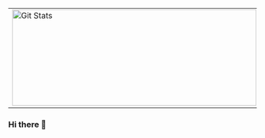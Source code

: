 
<table>
  <tr>
    <td>
      <a href="https://github.com/gponty"><img width="495" height="195" alt="Git Stats" src="https://github-readme-stats-nu-one-89.vercel.app/api?username=gponty&show_icons=true&theme=dracula&locale=fr&count_private=true&rank_icon=github" /></a>
    </td>
    <td>
      <img width="317" height="195" src="https://github-readme-stats.vercel.app/api/top-langs/?username=gponty&theme=dracula&layout=compact&langs_count=10&locale=fr&count_private=true" alt="gponty" />
    </td>
  </tr>
</table>

### Hi there 👋

<!--
**gponty/gponty** is a ✨ _special_ ✨ repository because its `README.md` (this file) appears on your GitHub profile.

Here are some ideas to get you started:

- 🔭 I’m currently working on ...
- 🌱 I’m currently learning ...
- 👯 I’m looking to collaborate on ...
- 🤔 I’m looking for help with ...
- 💬 Ask me about ...
- 📫 How to reach me: ...
- 😄 Pronouns: ...
- ⚡ Fun fact: ...
-->
